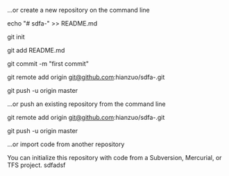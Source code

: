 …or create a new repository on the command line

echo "# sdfa-" >> README.md

git init

git add README.md

git commit -m "first commit"

git remote add origin git@github.com:hianzuo/sdfa-.git

git push -u origin master

…or push an existing repository from the command line


git remote add origin git@github.com:hianzuo/sdfa-.git

git push -u origin master

…or import code from another repository

You can initialize this repository with code from a Subversion, Mercurial, or TFS project.
sdfadsf

